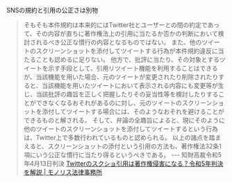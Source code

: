 
SNSの規約と引用の公正さは別物
> そもそも本件規約は本来的にはTwitter社とユーザーとの間の約定であって、その内容が直ちに著作権法上の引用に当たるか否かの判断において検討されるべき公正な慣行の内容となるものではない。
> また、他のツイートのスクリーンショットを添付してツイートする行為が本件規約違反に当たることも認めるに足りない。
> 他方で、批評に当たり、その対象とするツイートを示す手段として、引用リツイート機能を利用することはできるが、当該機能を用いた場合、元のツイートが変更されたり削除されたりすると、当該機能を用いたツイートにおいて表示される内容にも変更等が生じ、当該批評の趣旨を正しく把握したりその妥当性等を検討したりすることができなくなるおそれがあるのに対し、元のツイートのスクリーンショットを添付してツイートする場合には、そのようなおそれを避けることができるものと解される。
> そして、弁論の全趣旨によると、現にそのように他のツイートのスクリーンショットを添付してツイートするという行為は、Twitter上で多数行われているものと認められる。
> 以上の諸点を踏まえると、スクリーンショットの添付という引用の方法も、著作権法32条1項にいう公正な慣行に当たり得るというべきである。 --- 知財高裁令和5年4月13日判決
[Twitterのスクショ引用は著作権侵害になる？令和5年判決を解説 | モノリス法律事務所](https://monolith-law.jp/corporate/twitter-screenshot)

